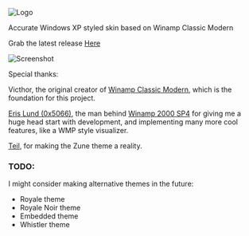 ![Logo](https://i.imgur.com/u415TZD.png)

Accurate Windows XP styled skin based on Winamp Classic Modern

Grab the latest release [Here](https://github.com/m1rz11/WinampXP/releases)

![Screenshot](https://i.imgur.com/j49D7DK.png)

Special thanks:

Victhor, the original creator of [Winamp Classic Modern](https://www.deviantart.com/victhor/art/Winamp-Classic-Modern-by-Victhor-805797724), which is the foundation for this project.

[Eris Lund (0x5066)](https://github.com/0x5066), the man behind [Winamp 2000 SP4](https://github.com/0x5066/Winamp2000SP4) for giving me a huge head start with development, and implementing many more cool features, like a WMP style visualizer.

[Teil](https://github.com/teil-aidcx), for making the Zune theme a reality.

### TODO:

I might consider making alternative themes in the future:
- Royale theme
- Royale Noir theme
- Embedded theme
- Whistler theme
